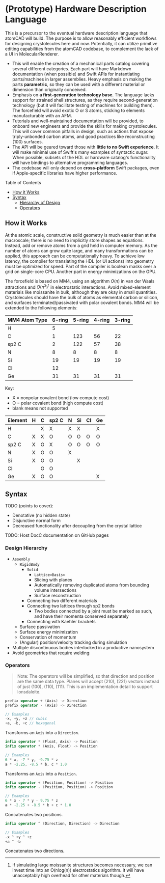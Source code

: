 # (Prototype) Hardware Description Language

This is a precursor to the eventual hardware description language that atomCAD will build. The purpose is to allow reasonably efficient workflows for designing crystolecules here and now. Potentially, it can utilize primitive editing capabilities from the atomCAD codebase, to complement the lack of a UI in MolecularRenderer.
- This will enable the creation of a mechanical parts catalog covering several different categories. Each part will have Markdown documentation (when possible) and Swift APIs for instantiating parts/machines in larger assemblies. Heavy emphasis on making the parts <b>parametric</b>, so they can be used with a different material or dimension than originally conceived.
- Emphasis on <b>a first-generation technology base</b>. The language lacks support for strained shell structures, as they require second-generation technology (but it will facilitate testing of machines for building them). The forcefield will avoid exotic O or S atoms, sticking to elements manufacturable with an AFM.
- Tutorials and well-maintained documentation will be provided, to onboard new engineers and provide the skills for making crystolecules. This will cover common pitfalls in design, such as actions that expose triply-unbonded carbon atoms, and good practices like reconstructing (100) surfaces.
- The API will be geared toward those with <b>little to no Swift experience</b>. It will make minimal use of Swift's many examples of syntactic sugar. When possible, subsets of the HDL or hardware catalog's functionality will have bindings to alternative programming languages.
- The codebase will only depend on <b>cross-platform</b> Swift packages, even if Apple-specific libraries have higher performance.

Table of Contents
- [How it Works](#how-it-works)
- [Syntax](#syntax)
    - [Hierarchy of Design](#hierarchy-of-design)
    - [Operators](#operators)

## How it Works

At the atomic scale, constructive solid geometry is much easier than at the macroscale; there is no need to implicitly store shapes as equations. Instead, add or remove atoms from a grid held in computer memory. As the number of atoms can grow quite large, and many transformations can be applied, this approach can be computationally heavy. To achieve low latency, the compiler for translating the HDL (or UI actions) into geometry must be optimized for speed. Part of the compiler is boolean masks over a grid on single-core CPU. Another part in energy minimizations on the GPU.

The forcefield is based on MM4, using an algorithm $O(n)$ in van der Waals attractions and $O(n^2)$[^1] in electrostatic interactions. Avoid mixed-element materials like moissanite in bulk, although they are okay in small quantities. Crystolecules should have the bulk of atoms as elemental carbon or silicon, and surfaces terminated/passivated with polar covalent bonds. MM4 will be extended to the following elements:

| MM4 Atom Type | 6-ring | 5-ring | 4-ring | 3-ring |
| - | - | - | - | - |
| H     | 5  |     |    |    |
| C     | 1  | 123 | 56 | 22 |
| sp2 C | 2  | 122 | 57 | 38 |
| N     | 8  | 8   | 8  | 8  |
| Si    | 19 | 19  | 19 | 19 |
| Cl    | 12 |     |    |    |
| Ge    | 31 | 31  | 31 | 31 |

Key:
- X = nonpolar covalent bond (low compute cost)
- O = polar covalent bond (high compute cost)
- blank means not supported

| Element | H | C | sp2 C | N | Si | Cl | Ge |
| ----- | - | - | - | - | - | - | - |
| H     |   | X | X | X | X |   | X |
| C     | X | X | O | O | O | O | O |
| sp2 C | X | O | X | O | O | O | O |
| N     | X | O | O | X |   |   |   |
| Si    | X | O | O |   | X |   |   |
| Cl    |   | O | O |   |   |   |   |
| Ge    | X | O | O |   |   |   | X |

## Syntax

TODO (points to cover):
- Denotative (no hidden state)
- Disjunctive normal form
- Decreased functionality after decoupling from the crystal lattice

TODO: Host DocC documentation on GitHub pages

### Design Hierarchy

- `Assembly`
  - `RigidBody`
    - `Solid`
      - `Lattice<Basis>`
      - Slicing with planes
      - Automatically removing duplicated atoms from bounding volume intersections
      - Surface reconstruction
    - Connecting two different materials
    - Connecting two lattices through sp2 bonds
      - Two bodies connected by a joint must be marked as such, and have their momenta conserved separately
    - Connecting with Kaehler brackets
  - Surface passivation
  - Surface energy minimization
  - Conservation of momentum
  - (Angular) position/velocity tracking during simulation
- Multiple discontinuous bodies interlocked in a productive nanosystem
- Avoid geometries that require welding

### Operators

> Note: The operators will be simplified, so that direction and position are the same data type. Planes will accept (210), (221) vectors instead of just (100), (110), (111). This is an implementation detail to support lonsdaleite.

```swift
prefix operator + (Axis) -> Direction
prefix operator - (Axis) -> Direction

// Examples
-x, +y, +z // cubic
+a, -b, +c // hexagonal
```

Transforms an `Axis` into a `Direction`.

```swift
infix operator * (Float, Axis) -> Position
infix operator * (Axis, Float) -> Position

// Examples
6 * x, -7 * y, -9.75 * z
a * -2.25, -8.5 * b, c * 1.0
```

Transforms an `Axis` into a `Position`.

```swift
infix operator + (Position, Position) -> Position
infix operator - (Position, Position) -> Position

// Examples
6 * x - 7 * y - 9.75 * z
a * -2.25 + -8.5 * b + c * 1.0
```

Concatenates two positions.

```swift
infix operator ^ (Direction, Direction) -> Direction

// Examples
-x ^ +y ^ +z
+a ^ -b
```

Concatenates two directions.

[^1]: If simulating large moissanite structures becomes necessary, we can invest time into an O(nlog(n)) electrostatics algorithm. It will have unacceptably high overhead for other materials though.
